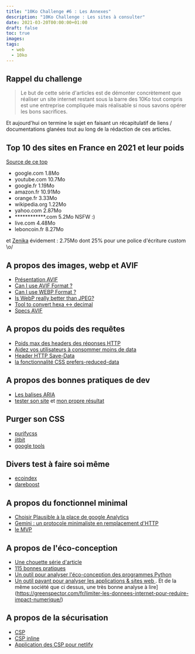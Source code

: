 ```yaml
---
title: "10Ko Challenge #6 : Les Annexes"
description: "10Ko Challenge : Les sites à consulter"
date: 2021-03-20T00:00:00+01:00
draft: false
toc: true
images:
tags:
  - web
  - 10ko
---
```


## Rappel du challenge

> Le but de cette série d'articles est de démonter concrètement que réaliser un site internet restant sous la barre des 10Ko tout compris est une entreprise compliquée mais réalisable si nous savons opérer les bons sacrifices.

Et aujourd'hui on termine le sujet en faisant un récapitulatif de liens / documentations glanées tout au long de la rédaction de ces articles.

## Top 10 des sites en France en 2021 et leur poids

[Source de ce top](https://www.alexa.com/topsites/countries/FR)

* google.com 1.8Mo
* youtube.com 10.7Mo
* google.fr 1.19Mo 
* amazon.fr 10.91Mo
* orange.fr 3.33Mo 
* wikipedia.org 1.22Mo
* yahoo.com 2.87Mo 
* ************.com 5.2Mo NSFW :) 
* live.com 4.48Mo 
* leboncoin.fr 8.27Mo 

et [Zenika](https://zenika.com/) évidement : 2.75Mo dont 25% pour une police d'écriture custom \o/

## A propos des images, webp et AVIF

* [Présentation AVIF](https://45secondes.fr/avif-un-format-dimage-nouvelle-generation-pour-le-web-devra-faire-la-queue-derriere-webp/)
* [Can I use AVIF Format ?](https://caniuse.com/?search=AVIF)
* [Can I use WEBP Format ?](https://caniuse.com/?search=WEBP)
* [Is WebP really better than JPEG?](https://siipo.la/blog/is-webp-really-better-than-jpeg)
* [Tool to convert hexa <-> decimal ](https://www.toutjavascript.com/tools/convert-online-binary-hexa-decimal.php)
* [Specs AVIF](https://aomediacodec.github.io/av1-avif/)

## A propos du poids des requêtes

* [Poids max des headers des réponses HTTP](https://www.tutorialspoint.com/What-is-the-maximum-size-of-HTTP-header-values)
* [Aidez vos utilisateurs à consommer moins de data](https://css-tricks.com/help-users-save-data/)
* [Header HTTP Save-Data](https://developer.mozilla.org/en-US/docs/Web/HTTP/Headers/Save-Data)
* [la fonctionnalité CSS prefers-reduced-data](https://developer.mozilla.org/en-US/docs/Web/CSS/@media/prefers-reduced-data)

## A propos des bonnes pratiques de dev

* [Les balises ARIA](https://developer.mozilla.org/en-US/docs/Web/Accessibility/ARIA/Roles/Main_role)
* [tester son site](https://webpagetest.org/) et [mon propre résultat](https://webpagetest.org/result/210215_DiQ1_c9cddb337e8489911fc569650557c7f8/1/breakdown/)

## Purger son CSS

* [purifycss](https://purifycss.online/#)
* [jitbit](https://www.jitbit.com/unusedcss/)
* [google tools](https://developers.google.com/web/tools/chrome-devtools/coverage)

## Divers test à faire soi même

* [ecoindex](http://www.ecoindex.fr)
* [dareboost](https://www.dareboost.com/)

## A propos du fonctionnel minimal

* [Choisir Plausible à la place de google Analytics](https://plausible.io/vs-matomo)
* [Gemini : un protocole minimaliste en remplacement d'HTTP](https://ploum.net/gemini-le-protocole-du-slow-web/)
* [le MVP](https://blog.myagilepartner.fr/index.php/2017/01/02/mvp-minimum-viable-product/)

## A propos de l'éco-conception

* [Une chouette série d'article](https://alexsoyes.com/eco-conception-web)
* [115 bonnes pratiques](https://collectif.greenit.fr/ecoconception-web/115-bonnes-pratiques-eco-conception_web.html)
* [Un outil pour analyser l'éco-conception des programmes Python](https://www-lesechos-fr.cdn.ampproject.org/c/s/www.lesechos.fr/amp/1270217)
* [Un outil payant pour analyser les applications & sites web ](https://greenspector.com/fr/accueil/). Et de la même société que ci dessus, une très bonne analyse à lire](https://greenspector.com/fr/limiter-les-donnees-internet-pour-reduire-impact-numerique/)

## A propos de la sécurisation

* [CSP](https://content-security-policy.com/)
* [CSP inline](https://content-security-policy.com/examples/allow-inline-style/)
* [Application des CSP pour netlify](https://docs.netlify.com/routing/headers/#syntax-for-the-headers-file)



